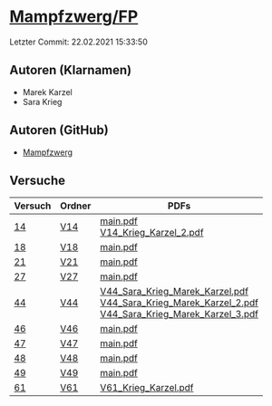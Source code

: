 # [Mampfzwerg/FP](https://github.com/Mampfzwerg/FP)

Letzter Commit: 22.02.2021 15:33:50

## Autoren (Klarnamen)
- Marek Karzel
- Sara Krieg

## Autoren (GitHub)
- [Mampfzwerg](https://github.com/Mampfzwerg)

## Versuche

|       Versuch        |                        Ordner                         |                                                                                                                                                                                                                                                                             PDFs                                                                                                                                                                                                                                                                              |
|----------------------|-------------------------------------------------------|---------------------------------------------------------------------------------------------------------------------------------------------------------------------------------------------------------------------------------------------------------------------------------------------------------------------------------------------------------------------------------------------------------------------------------------------------------------------------------------------------------------------------------------------------------------|
|[14](../../versuch/14)|[V14](https://github.com/Mampfzwerg/FP/tree/master/V14)|[main.pdf](https://docs.google.com/viewer?url=https://raw.githubusercontent.com/Mampfzwerg/FP/master/V14/latex-template/main.pdf)<br/>[V14_Krieg_Karzel_2.pdf](https://docs.google.com/viewer?url=https://raw.githubusercontent.com/Mampfzwerg/FP/master/V14/latex-template/V14_Krieg_Karzel_2.pdf)                                                                                                                                                                                                                                                            |
|[18](../../versuch/18)|[V18](https://github.com/Mampfzwerg/FP/tree/master/V18)|[main.pdf](https://docs.google.com/viewer?url=https://raw.githubusercontent.com/Mampfzwerg/FP/master/V18/main.pdf)                                                                                                                                                                                                                                                                                                                                                                                                                                             |
|[21](../../versuch/21)|[V21](https://github.com/Mampfzwerg/FP/tree/master/V21)|[main.pdf](https://docs.google.com/viewer?url=https://raw.githubusercontent.com/Mampfzwerg/FP/master/V21/main.pdf)                                                                                                                                                                                                                                                                                                                                                                                                                                             |
|[27](../../versuch/27)|[V27](https://github.com/Mampfzwerg/FP/tree/master/V27)|[main.pdf](https://docs.google.com/viewer?url=https://raw.githubusercontent.com/Mampfzwerg/FP/master/V27/latex-template/main.pdf)                                                                                                                                                                                                                                                                                                                                                                                                                              |
|[44](../../versuch/44)|[V44](https://github.com/Mampfzwerg/FP/tree/master/V44)|[V44_Sara_Krieg_Marek_Karzel.pdf](https://docs.google.com/viewer?url=https://raw.githubusercontent.com/Mampfzwerg/FP/master/V44/latex-template/V44_Sara_Krieg_Marek_Karzel.pdf)<br/>[V44_Sara_Krieg_Marek_Karzel_2.pdf](https://docs.google.com/viewer?url=https://raw.githubusercontent.com/Mampfzwerg/FP/master/V44/latex-template/V44_Sara_Krieg_Marek_Karzel_2.pdf)<br/>[V44_Sara_Krieg_Marek_Karzel_3.pdf](https://docs.google.com/viewer?url=https://raw.githubusercontent.com/Mampfzwerg/FP/master/V44/latex-template/V44_Sara_Krieg_Marek_Karzel_3.pdf)|
|[46](../../versuch/46)|[V46](https://github.com/Mampfzwerg/FP/tree/master/V46)|[main.pdf](https://docs.google.com/viewer?url=https://raw.githubusercontent.com/Mampfzwerg/FP/master/V46/main.pdf)                                                                                                                                                                                                                                                                                                                                                                                                                                             |
|[47](../../versuch/47)|[V47](https://github.com/Mampfzwerg/FP/tree/master/V47)|[main.pdf](https://docs.google.com/viewer?url=https://raw.githubusercontent.com/Mampfzwerg/FP/master/V47/main.pdf)                                                                                                                                                                                                                                                                                                                                                                                                                                             |
|[48](../../versuch/48)|[V48](https://github.com/Mampfzwerg/FP/tree/master/V48)|[main.pdf](https://docs.google.com/viewer?url=https://raw.githubusercontent.com/Mampfzwerg/FP/master/V48/main.pdf)                                                                                                                                                                                                                                                                                                                                                                                                                                             |
|[49](../../versuch/49)|[V49](https://github.com/Mampfzwerg/FP/tree/master/V49)|[main.pdf](https://docs.google.com/viewer?url=https://raw.githubusercontent.com/Mampfzwerg/FP/master/V49/latex-template/main.pdf)                                                                                                                                                                                                                                                                                                                                                                                                                              |
|[61](../../versuch/61)|[V61](https://github.com/Mampfzwerg/FP/tree/master/V61)|[V61_Krieg_Karzel.pdf](https://docs.google.com/viewer?url=https://raw.githubusercontent.com/Mampfzwerg/FP/master/V61/latex-template/V61_Krieg_Karzel.pdf)                                                                                                                                                                                                                                                                                                                                                                                                      |

